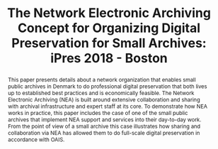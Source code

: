 ---
abstract: 'This paper presents details about a network organization that enables small
  public archives in Denmark to do professional digital preservation that both lives
  up to established best practices and is economically feasible. The Network Electronic
  Archiving (NEA) is built around extensive collaboration and sharing with archival
  infrastructure and expert staff at its core. To demonstrate how NEA works in practice,
  this paper includes the case of one of the small public archives that implement
  NEA support and services into their day-to-day work. From the point of view of a
  small archive this case illustrates how sharing and collaboration via NEA has allowed
  them to do full-scale digital preservation in accordance with OAIS. '
creators:
- Johansen, Kathrine Hougaard Edsen
- Nørøxe, Kim Schou
date: null
document_url: https://services.phaidra.univie.ac.at/api/object/o:923638/download
grand_parent: iPRES
institutions: []
keywords:
- boston
landing_page_url: https://phaidra.univie.ac.at/o:923638
language: eng
layout: publication
license: All rights reserved
notes_url: null
parent: iPRES 2018
presentation_url: null
size: 168571
source_name: iPRES
title: 'The Network Electronic Archiving Concept for Organizing Digital Preservation
  for Small Archives: iPres 2018 - Boston'
type: paper
year: 2018
---